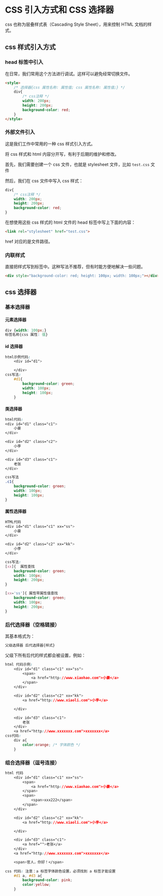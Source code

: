 # CSS 引入方式和 CSS 选择器

css 也称为层叠样式表（Cascading Style Sheet），用来控制 HTML 文档的样式。

## css 样式引入方式

### head 标签中引入

在日常，我们常用这个方法进行调试。这样可以避免经常切换文件。

```html
<style>
    /* 选择器{css 属性名称: 属性值; css 属性名称: 属性值;} */
    div{
        /* css注释 */
        width: 200px;
        height: 200px;
        background-color: red;
    }
</style>
```

### 外部文件引入

这是我们工作中常用的一种 css 样式引入方式。

将 css 样式和 html 内容分开写，有利于后期的维护和修改。

首先，我们需要创建一个 css 文件，也就是 stylesheet 文件，比如 `test.css` 文件

然后，我们在 css 文件中写入 css 样式：

```css
div{
    /* css注释 */
    width: 200px;
    height: 200px;
    background-color: red;
}
```

在想使用这些 css 样式的 html 文件的 head 标签中写上下面的内容：

```html
<link rel="stylesheet" href="test.css">
```

 href 对应的是文件路径。

### 内联样式

直接把样式写到标签中。这种写法不推荐，但有时能方便地解决一些问题。

```html
<div style="background-color: red; height: 100px; width: 100px;"></div>
```

## css 选择器

### 基本选择器

#### 元素选择器

```css
div {width: 100px;}
标签名称{css 属性: 值}
```

#### id 选择器

```css
html示例代码:
	<div id="d1">

    </div>
css写法:
    #d1{
        background-color: green;
        width: 100px;
        height: 100px;
    }
```

#### 类选择器

```css
html代码:
<div id="d1" class="c1">
    小豪
</div>

<div id="d2" class="c2">
    小李
</div>

<div id="d3" class="c1">
    老张
</div>

css写法
.c1{
    background-color: green;
    width: 100px;
    height: 100px;
}
```

#### 属性选择器

```css
HTML代码
<div id="d1" class="c1" xx="ss">
    小豪
</div>

<div id="d2" class="c2" xx="kk">
    小李
</div>

css写法:
[xx]{  属性查找
    background-color: green;
    width: 100px;
    height: 200px;
}

[xx='ss']{ 属性带属性值查找
    background-color: green;
    width: 100px;
    height: 200px;
}
```

### 后代选择器（空格链接）

其基本格式为：

```css
父级选择器 后代选择器{样式}
```

父级下所有后代的样式都会被设置，例如：

```css
html 代码示例:
	<div id="d1" class="c1" xx="ss">
        <span>
            <a href="http://www.xiaohao.com">小豪</a>
        </span>
    </div>

    <div id="d2" class="c2" xx="kk">
        <a href="http://www.xiaoli.com">小李</a>

    </div>

    <div id="d3" class="c1">
        老张
    </div>
    <a href="http://www.xxxxxxx.com">xxxxxxx</a>
css代码:
    div a{	
        color:orange; /* 字体颜色 */
    }
```

### 组合选择器（逗号连接）

```css
html 代码
    <div id="d1" class="c1" xx="ss">
        <span>
            <a href="http://www.xiaohao.com">小豪</a>
        </span>
        <span>
            <span>xxx222</span>
        </span>
    </div>

    <div id="d2" class="c2" xx="kk">
        <a href="http://www.xiaoli.com">小李</a>

    </div>

    <div id="d3" class="c1">
        <a href="">老张</a>
    </div>
    <a href="http://www.xxxxxxx.com">xxxxxxx</a>

    <span>官人，你好！</span>
    
css 代码: 注意：a 标签字体颜色设置，必须找到 a 标签才能设置
	#d1 a, #d3 a{
        background-color: pink;
        color:yellow;
    }
```

